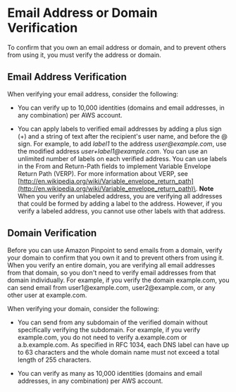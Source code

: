 # Email Address or Domain Verification<a name="channels-email-manage-verify"></a>

To confirm that you own an email address or domain, and to prevent others from using it, you must verify the address or domain\.

## Email Address Verification<a name="w3ab1c14c16c15c12b5"></a>

When verifying your email address, consider the following:

+ You can verify up to 10,000 identities \(domains and email addresses, in any combination\) per AWS account\. 

+ You can apply labels to verified email addresses by adding a plus sign \(\+\) and a string of text after the recipient's user name, and before the @ sign\. For example, to add *label1* to the address *user@example\.com*, use the modified address *user\+label1@example\.com*\. You can use an unlimited number of labels on each verified address\. You can use labels in the From and Return\-Path fields to implement Variable Envelope Return Path \(VERP\)\. For more information about VERP, see [http://en.wikipedia.org/wiki/Variable_envelope_return_path](http://en.wikipedia.org/wiki/Variable_envelope_return_path)\.
**Note**  
When you verify an unlabeled address, you are verifying all addresses that could be formed by adding a label to the address\. However, if you verify a labeled address, you cannot use other labels with that address\.

## Domain Verification<a name="w3ab1c14c16c15c12b7"></a>

Before you can use Amazon Pinpoint to send emails from a domain, verify your domain to confirm that you own it and to prevent others from using it\. When you verify an entire domain, you are verifying all email addresses from that domain, so you don't need to verify email addresses from that domain individually\. For example, if you verify the domain example\.com, you can send email from user1@example\.com, user2@example\.com, or any other user at example\.com\.

When verifying your domain, consider the following:

+ You can send from any subdomain of the verified domain without specifically verifying the subdomain\. For example, if you verify example\.com, you do not need to verify a\.example\.com or a\.b\.example\.com\. As specified in RFC 1034, each DNS label can have up to 63 characters and the whole domain name must not exceed a total length of 255 characters\.

+ You can verify as many as 10,000 identities \(domains and email addresses, in any combination\) per AWS account\.